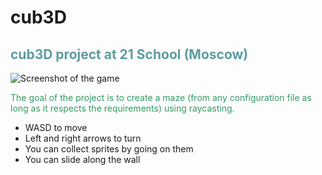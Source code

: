# cub3D
<h2 style="color: #5e9ca0;">cub3D project at 21 School (Moscow)</h2>

<img align="center" src="screenshot.png" alt="Screenshot of the game" />

<p style="color: #af00a0;"><span style="color: #339966;">The goal of the project is to create a maze (from any configuration file as long as it respects the requirements) using raycasting.</span></p>
<ul>
<li>WASD to move</li>
<li>Left and right arrows to turn</li>
<li>You can collect sprites by going on them</li>
<li>You can slide along the wall</li>
</ul>

